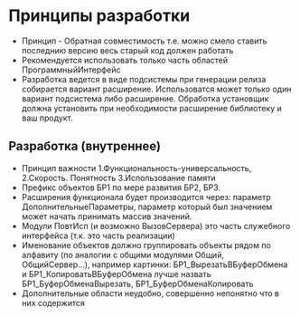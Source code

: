 # Принципы разработки
* Принцип - Обратная совместимость т.е. можно смело ставить последнию версию весь старый код должен работать
* Рекомендуется использовать только часть областей ПрограммныйИнтерфейс
* Разработка ведется в виде подсистемы при генерации релиза собирается вариант расширение. Использоватся может только один вариант подсистема либо расширение.
  Обработка установщик должна установить при необходимости расширение библиотеку и ваш продукт.

## Разработка (внутреннее)
* Принцип важности 1.Функциональность-универсальность, 2.Скорость. Понятность 3.Использование памяти
* Префикс объектов БР1 по мере развития БР2, БР3.
* Расширения функционала будет производится через: параметр ДополнительныеПараметры, параметр который был значением может начать принимать массив значений.
* Модули ПовтИсп (и возможно ВызовСервера) это часть служебного интерфейса (т.к. это часть реализации)
* Именование объектов должно группировать объекты рядом по алфавиту (по аналогии с общими модулями Общий, ОбщийСервер...),
  например картинки: БР1_ВырезатьВБуферОбмена и БР1_КопироватьВБуферОбмена лучше назвать БР1_БуферОбменаВырезать, БР1_БуферОбменаКопировать
* Дополнительные области неудобно, совершенно непонятно что в них содержится
